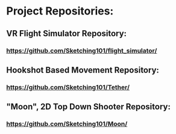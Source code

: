 # Project Repositories:

## VR Flight Simulator Repository:
### https://github.com/Sketching101/flight_simulator/

## Hookshot Based Movement Repository:
### https://github.com/Sketching101/Tether/

## "Moon", 2D Top Down Shooter Repository:
### https://github.com/Sketching101/Moon/
